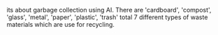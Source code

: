 its about garbage collection using AI.
There are 'cardboard', 'compost', 'glass', 'metal', 'paper', 'plastic', 'trash' total 7 different types of waste materials which are use for recycling.
